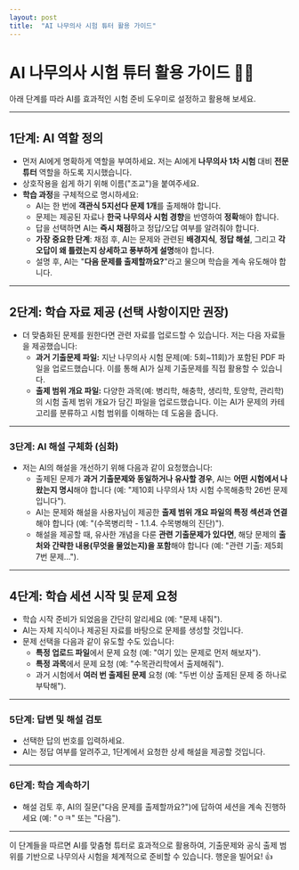 ```yaml
---
layout: post
title:  "AI 나무의사 시험 튜터 활용 가이드"
---
```


# AI 나무의사 시험 튜터 활용 가이드 🌳📝

아래 단계를 따라 AI를 효과적인 시험 준비 도우미로 설정하고 활용해 보세요.

---

## **1단계: AI 역할 정의**

* 먼저 AI에게 명확하게 역할을 부여하세요. 저는 AI에게 **나무의사 1차 시험** 대비 **전문 튜터** 역할을 하도록 지시했습니다.
* 상호작용을 쉽게 하기 위해 이름("조교")을 붙여주세요.
* **학습 과정**을 구체적으로 명시하세요:
    * AI는 한 번에 **객관식 5지선다 문제 1개**를 출제해야 합니다.
    * 문제는 제공된 자료나 **한국 나무의사 시험 경향**을 반영하여 **정확**해야 합니다.
    * 답을 선택하면 AI는 **즉시 채점**하고 정답/오답 여부를 알려줘야 합니다.
    * **가장 중요한 단계**: 채점 후, AI는 문제와 관련된 **배경지식**, **정답 해설**, 그리고 **각 오답이 왜 틀렸는지 상세하고 풍부하게 설명**해야 합니다.
    * 설명 후, AI는 "**다음 문제를 출제할까요?**"라고 물으며 학습을 계속 유도해야 합니다.

---

## **2단계: 학습 자료 제공 (선택 사항이지만 권장)**

* 더 맞춤화된 문제를 원한다면 관련 자료를 업로드할 수 있습니다. 저는 다음 자료들을 제공했습니다:
    * **과거 기출문제 파일:** 지난 나무의사 시험 문제(예: 5회~11회)가 포함된 PDF 파일을 업로드했습니다. 이를 통해 AI가 실제 기출문제를 직접 활용할 수 있습니다.
    * **출제 범위 개요 파일:** 다양한 과목(예: 병리학, 해충학, 생리학, 토양학, 관리학)의 시험 출제 범위 개요가 담긴 파일을 업로드했습니다. 이는 AI가 문제의 카테고리를 분류하고 시험 범위를 이해하는 데 도움을 줍니다.

---

### **3단계: AI 해설 구체화 (심화)**

* 저는 AI의 해설을 개선하기 위해 다음과 같이 요청했습니다:
    * 출제된 문제가 **과거 기출문제와 동일하거나 유사할 경우**, AI는 **어떤 시험에서 나왔는지 명시**해야 합니다 (예: "제10회 나무의사 1차 시험 수목해충학 26번 문제입니다").
    * AI는 문제와 해설을 사용자님이 제공한 **출제 범위 개요 파일의 특정 섹션과 연결**해야 합니다 (예: "(수목병리학 - 1.1.4. 수목병해의 진단)").
    * 해설을 제공할 때, 유사한 개념을 다룬 **관련 기출문제가 있다면**, 해당 문제의 **출처와 간략한 내용(무엇을 물었는지)을 포함**해야 합니다 (예: "관련 기출: 제5회 7번 문제...").

---

## **4단계: 학습 세션 시작 및 문제 요청**

* 학습 시작 준비가 되었음을 간단히 알리세요 (예: "문제 내줘").
* AI는 자체 지식이나 제공된 자료를 바탕으로 문제를 생성할 것입니다.
* 문제 선택을 다음과 같이 유도할 수도 있습니다:
    * **특정 업로드 파일**에서 문제 요청 (예: "여기 있는 문제로 먼저 해보자").
    * **특정 과목**에서 문제 요청 (예: "수목관리학에서 출제해줘").
    * 과거 시험에서 **여러 번 출제된 문제** 요청 (예: "두번 이상 출제된 문제 중 하나로 부탁해").

---

### **5단계: 답변 및 해설 검토**

* 선택한 답의 번호를 입력하세요.
* AI는 정답 여부를 알려주고, 1단계에서 요청한 상세 해설을 제공할 것입니다.

---

### **6단계: 학습 계속하기**

* 해설 검토 후, AI의 질문("다음 문제를 출제할까요?")에 답하여 세션을 계속 진행하세요 (예: "ㅇㅋ" 또는 "다음").

---

이 단계들을 따르면 AI를 맞춤형 튜터로 효과적으로 활용하여, 기출문제와 공식 출제 범위를 기반으로 나무의사 시험을 체계적으로 준비할 수 있습니다. 행운을 빌어요! 👍
